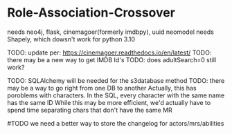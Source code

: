# Role-Association-Crossover

needs neo4j, flask, cinemagoer(formerly imdbpy), uuid
    neomodel needs Shapely, which dowsn't work for python 3.10
    
TODO: update per: https://cinemagoer.readthedocs.io/en/latest/ 
TODO: there may be a new way to get IMDB Id's 
TODO: does adultSearch=0 still work?

TODO: SQLAlchemy will be needed for the s3database method
    TODO: there may be a way to go right from one DB to another
    Actually, this has poroblems with characters. In the SQL, every character with the same name
    has the same ID
        While this may be more efficient, we'd actually have to spend time separating chars
        that don't have the same MR

#TODO we need a better way to store the changelog for actors/mrs/abilities
